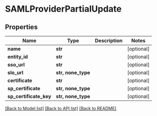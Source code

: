 # SAMLProviderPartialUpdate


## Properties

Name | Type | Description | Notes
------------ | ------------- | ------------- | -------------
**name** | **str** |  | [optional] 
**entity_id** | **str** |  | [optional] 
**sso_url** | **str** |  | [optional] 
**slo_url** | **str, none_type** |  | [optional] 
**certificate** | **str** |  | [optional] 
**sp_certificate** | **str, none_type** |  | [optional] 
**sp_certificate_key** | **str, none_type** |  | [optional] 

[[Back to Model list]](../#documentation-for-models) [[Back to API list]](../#documentation-for-api-endpoints) [[Back to README]](../)



